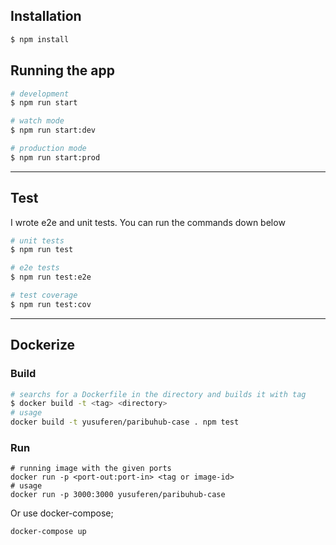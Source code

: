 ## Installation

```bash
$ npm install
```

## Running the app

```bash
# development
$ npm run start

# watch mode
$ npm run start:dev

# production mode
$ npm run start:prod
```

---

## Test

I wrote e2e and unit tests. You can run the commands down below

```bash
# unit tests
$ npm run test

# e2e tests
$ npm run test:e2e

# test coverage
$ npm run test:cov
```

---

## Dockerize

### Build

```bash
# searchs for a Dockerfile in the directory and builds it with tag
$ docker build -t <tag> <directory>
# usage
docker build -t yusuferen/paribuhub-case . npm test
```

### Run

```shell
# running image with the given ports
docker run -p <port-out:port-in> <tag or image-id>
# usage
docker run -p 3000:3000 yusuferen/paribuhub-case
```

Or use docker-compose;

```shell
docker-compose up
```
